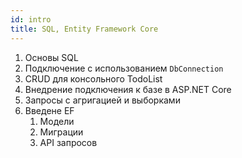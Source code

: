 ```yaml
---
id: intro
title: SQL, Entity Framework Core
---
```


1. Основы SQL
2. Подключение c использованием `DbConnection`
3. CRUD для консольного TodoList
4. Внедрение подключения к базе в ASP.NET Core
5. Запросы с агригацией и выборками
6. Введене EF
   1. Модели
   2. Миграции
   3. API запросов

